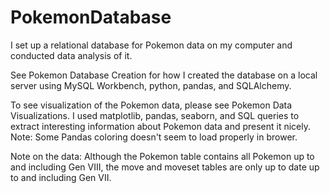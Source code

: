 # PokemonDatabase
I set up a relational database for Pokemon data on my computer and conducted data analysis of it.

See Pokemon Database Creation for how I created the database on a local server using MySQL Workbench, python, pandas, and SQLAlchemy.

To see visualization of the Pokemon data, please see Pokemon Data Visualizations. I used matplotlib, pandas, seaborn, and SQL queries to extract interesting information about Pokemon data and present it nicely. Note: Some Pandas coloring doesn't seem to load properly in brower. 

Note on the data: Although the Pokemon table contains all Pokemon up to and including Gen VIII, the move and moveset tables are only up to date up to and including Gen VII.
